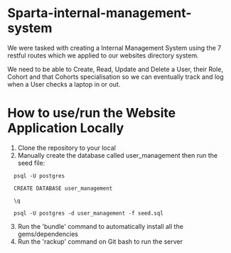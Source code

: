 # Sparta-internal-management-system

We were tasked with creating a Internal Management System using the 7 restful routes which we applied to our websites directory system.

We need to be able to Create, Read, Update and Delete a User, their Role, Cohort and that Cohorts specialisation so we can eventually track and log when a User checks a laptop in or out.

# How to use/run the Website Application Locally

1. Clone the repository to your local
2. Manually create the database called user_management then run the seed file:

```
  psql -U postgres
```

```
  CREATE DATABASE user_management
```

```
  \q
```

```
  psql -U postgres -d user_management -f seed.sql
```


3. Run the 'bundle' command to automatically install all the gems/dependencies
4. Run the 'rackup' command on Git bash to run the server
